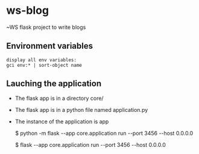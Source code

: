 # ws-blog
~WS flask project to write blogs

## Environment variables
    display all env variables:
    gci env:* | sort-object name

## Lauching the application

- The flask app is in a directory core/
- The flask app is in a python file named application.py
- The instance of the application is app
    
    $ python -m flask --app core.application run --port 3456 --host 0.0.0.0
    
    $ flask --app core.application run --port 3456 --host 0.0.0.0







